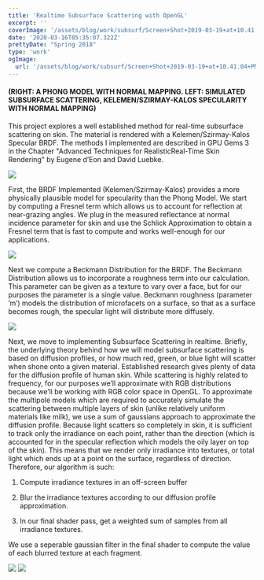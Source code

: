 ```yaml
---
title: 'Realtime Subsurface Scattering with OpenGL'
excerpt: ''
coverImage: '/assets/blog/work/subsurf/Screen+Shot+2019-03-19+at+10.41.04+PM.png'
date: '2020-03-16T05:35:07.322Z'
prettyDate: "Spring 2018"
type: 'work'
ogImage:
  url: '/assets/blog/work/subsurf/Screen+Shot+2019-03-19+at+10.41.04+PM.png'
---
```


#### (RIGHT: A PHONG MODEL WITH NORMAL MAPPING. LEFT: SIMULATED SUBSURFACE SCATTERING, KELEMEN/SZIRMAY-KALOS SPECULARITY WITH NORMAL MAPPING)

This project explores a well established method for real-time subsurface scattering on skin. The material is rendered with a Kelemen/Szirmay-Kalos Specular BRDF. The methods I implemented are described in GPU Gems 3 in the Chapter "Advanced Techniques for RealisticReal-Time Skin Rendering" by Eugene d’Eon and David Luebke. 

![](/assets/blog/work/subsurf/spec.png)

First, the BRDF Implemented (Kelemen/Szirmay-Kalos) provides a more physically plausible model for specularity than the Phong Model. We start by computing a Fresnel term which allows us to account for reflection at near-grazing angles. We plug in the measured reflectance at normal incidence parameter for skin and use the Schlick Approximation to obtain a Fresnel term that is fast to compute and works well-enough for our applications.

![](/assets/blog/work/subsurf/fresnel.png)

Next we compute a Beckmann Distribution for the BRDF. The Beckmann Distribution allows us to incorporate a roughness term into our calculation. This parameter can be given as a texture to vary over a face, but for our purposes the parameter is a single value. Beckmann roughness (parameter ’m’) models the distribution of microfacets on a surface, so that as a surface becomes rough, the specular light will distribute more diffusely.

![](/assets/blog/work/subsurf/beckmann.png)

Next, we move to implementing Subsurface Scattering in realtime. Briefly, the underlying theory behind how we will model subsurface scattering is based on diffusion profiles, or how much red, green, or blue light will scatter when shone onto a given material. Established research gives plenty of data for the diffusion profile of human skin. While scattering is highly related to frequency, for our purposes we’ll approximate with RGB distributions because we’ll be working with RGB color space in OpenGL. To approximate the multipole models which are required to accurately simulate the scattering between multiple layers of skin (unlike relatively uniform materials like milk), we use a sum of gaussians approach to approximate the diffusion profile. Because light scatters so completely in skin, it is sufficient to track only the irradiance on each point, rather than the direction (which is accounted for in the specular reflection which models the oily layer on top of the skin). This means that we render only irradiance into textures, or total light which ends up at a point on the surface, regardless of direction. Therefore, our algorithm is such:

1. Compute irradiance textures in an off-screen buffer

2. Blur the irradiance textures according to our diffusion profile approximation.

3. In our final shader pass, get a weighted sum of samples from all irradiance textures.

We use a seperable gaussian filter in the final shader to compute the value of each blurred texture at each fragment.

![](/assets/blog/work/subsurf/Screen+Shot+2019-03-17+at+11.08.00+PM.png)
![](/assets/blog/work/subsurf/Screen+Shot+2019-03-17+at+11.08.18+PM.png)


